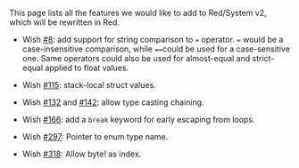 This page lists all the features we would like to add to Red/System v2, which will be rewritten in Red.

* Wish [#8](https://github.com/dockimbel/Red/issues/8): add support for string comparison to `=` operator. `=` would be a case-insensitive comparison, while `==`could be used for a case-sensitive one. Same operators could also be used for almost-equal and strict-equal applied to float values.

* Wish [#115](https://github.com/dockimbel/Red/issues/115): stack-local struct values.

* Wish [#132](https://github.com/dockimbel/Red/issues/132) and [#142](https://github.com/dockimbel/Red/issues/142): allow type casting chaining.

* Wish [#166](https://github.com/dockimbel/Red/issues/166): add a `break` keyword for early escaping from loops.

* Wish [#297](https://github.com/dockimbel/Red/issues/297): Pointer to enum type name.

* Wish [#318](https://github.com/dockimbel/Red/issues/318): Allow byte! as index.